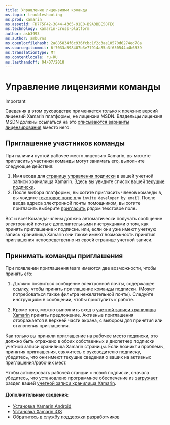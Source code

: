 ```yaml
---
title: Управление лицензиями команды
ms.topic: troubleshooting
ms.prod: xamarin
ms.assetid: FD7F5F42-3844-4365-91E0-B9A3BBE58FE0
ms.technology: xamarin-cross-platform
author: asb3993
ms.author: amburns
ms.openlocfilehash: 2a885834f6c936fcbc1f2c3ae10570d6274ed78a
ms.sourcegitcommit: 6f7033a598407b3e77914a85a3f650544a4b6339
ms.translationtype: MT
ms.contentlocale: ru-RU
ms.lasthandoff: 04/07/2018
---
```

# <a name="team-license-management"></a>Управление лицензиями команды

> [!IMPORTANT]
> Сведения в этом руководстве применяется только к прежних версий лицензий Xamarin платформы, не лицензии MSDN. Владельцы лицензия MSDN должны ссылаться на это [описываются варианты лицензирования](~/cross-platform/get-started/requirements.md) вместо него.


## <a name="inviting-team-members"></a>Приглашение участников команды
При наличии пустой рабочее место лицензию Xamarin, вы можете пригласить участники команды могут занимать его, выполните следующие действия:

1.  Имя входа для [страницу управления подписки](https://store.xamarin.com/account/my/subscription) в вашей учетной записи хранилища Xamarin. Здесь вы увидите список вашей [текущие подписки](http://screencast.com/t/BdOamw5Z).
2.  После выбора платформы, вы хотите пригласить членов команды в, вы увидите [текстовое поле](http://screencast.com/t/APdCrwaN) для `invite developer by email`. После ввода адреса электронной почты помощником, вы хотите пригласить выберите [пригласить](http://screencast.com/t/vjQAIBpT) рядом текстовое поле.

Вот и все! Команда-члены должно автоматически получать сообщение электронной почты с дополнительными инструкциями о том, как принять приглашение к подписке. или, если они уже имеют учетную запись хранилища Xamarin они также имеют возможность принятия приглашения непосредственно из своей странице учетной записи.

## <a name="accepting-team-invitations"></a>Принимать команды приглашения
При появлении приглашения team имеются две возможности, чтобы принять его:

1.  Должно появиться сообщение электронной почты, содержащее ссылку, чтобы принять приглашение команды подписки. (Может потребоваться также фильтра нежелательной почты). Следуйте инструкциям в сообщении, чтобы приступить к работе. 

2.  Кроме того, можно выполнить вход в [учетной записи хранилища Xamarin](http://store.xamarin.com/account/my/subscription) принять предложение. Активные приглашения отображается в верхней части экрана, с выбором для принятия или отклонения приглашения.

Как только вы приняли приглашение на рабочее место подписки, это должно быть отражено в обоих собственных и диспетчер подписки учетной записи хранилища Xamarin страницы. Если возникли проблемы, принятия приглашения, свяжитесь с руководителю подписку, убедитесь, что они имеют текущие сведения о ваших на активных приглашения/рабочих мест.

Чтобы активировать рабочей станции с новой подписки, сначала убедитесь, что установлено программное обеспечение из [загружает](https://store.xamarin.com/account/my/subscription/downloads) раздел вашей [учетной записи хранилища Xamarin](http://store.xamarin.com/account/my/subscription).

#### <a name="additional-information"></a>Дополнительные сведения:

-   [Установка Xamarin.Android](~/android/get-started/installation/index.md)
-   [Установка Xamarin.iOS](~/ios/get-started/installation/index.md)
-   [Обратитесь в службу поддержки разработчиков](http://xamarin.com/support)
